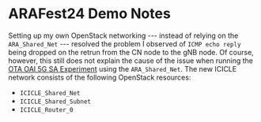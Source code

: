 # ARAFest24 Demo Notes

Setting up my own OpenStack networking --- instead of relying on the `ARA_Shared_Net` --- resolved the problem I observed of `ICMP echo reply` being dropped on the retrun from the CN node to the gNB node. Of course, however, this still does not explain the cause of the issue when running the [OTA OAI 5G SA Experiment](https://arawireless.readthedocs.io/en/latest/ara_experiments/araran_experiments/OAI_OTA_Outdoor.html#araran-experiment-oai-outdoor) using the `ARA_Shared_Net`. The new ICICLE network consists of the following OpenStack resources:
- `ICICLE_Shared_Net`
- `ICICLE_Shared_Subnet`
- `ICICLE_Router_0`
